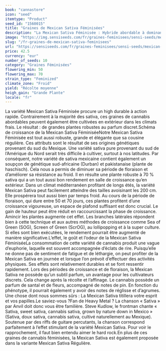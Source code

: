 ```yaml
---
book: "cannastore"
icon: "seed"
itemtype: "Product"
seed_id: "1560015"
title: "Graines de Mexican Sativa Féminisées"
description: "La Mexican Sativa Féminisée : Hybride abordable à dominante sativa robuste et qui prospère bien même par temps froid. Commander maintenant !"
image: "https://img.sensiseeds.com/fr/graines-feminisees/sensi-seeds/mexican-sativa-femelle-image.png"
slug: "/fr-graines-de-mexican-sativa-feminisees"
url: "https://sensiseeds.com/fr/graines-feminisees/sensi-seeds/mexican-sativa-femelle?a_aid=cannastore"
price: 42.5
currency: "eur"
number_of_seeds: 10
category: "Graines Féminisées"
flowering_min: 50
flowering_max: 70
strain_type: "Feminized"
climate_zone: "Froid"
yield: "Récolte moyenne"
heigh_gain: "Grande Plante"
locale: "fr"
---
```

La variété Mexican Sativa Féminisée procure un high durable à action rapide. Contrairement à la majorité des sativa, ces graines de cannabis abordables peuvent également être cultivées en extérieur dans les climats frais. Le résultat : de grandes plantes robustes au parfum discret.Schéma de croissance de la Mexican Sativa FéminiséeNotre Mexican Sativa Féminisée est tout aussi robuste, grande et élégante que sa cousine régulière. Ces attributs sont le résultat de ses origines génétiques provenant du sud du Mexique. Une variété sativa pure provenant du sud de l’Amérique du Nord serait très difficile à cultiver, surtout à nos latitudes. Par conséquent, notre variété de sativa mexicaine contient également un soupçon de génétique sud-africaine (Durban) et pakistanaise (plante de haschisch). Cela nous a permis de diminuer sa période de floraison et d’améliorer sa résistance au froid. Il en résulte une plante robuste à 70 % sativa qui a un tout aussi bon rendement en salle de croissance qu’en extérieur. Dans un climat méditerranéen profitant de longs étés, la variété Mexican Sativa peut facilement atteindre des tailles avoisinant les 200 cm. Elle prospérera tout aussi bien par temps froid. Au cours de la période de floraison, qui dure entre 50 et 70 jours, ces plantes profitent d’une croissance vigoureuse, un espace de plafond suffisant est donc crucial. Le gain de hauteur peut être réduit en raccourcissant la phase de croissance. Amincir les plantes augmente cet effet. Les branches latérales répondent bien à cette technique et aux autres méthodes de croissance comme Sea of Green (SOG), Screen of Green (ScrOG), au lollipopping et à la super culture. Si elles sont bien exécutées, le rendement pourrait être augmenté de manière significative.L’effet, le goût et l’odeur de la Mexican Sativa FéminiséeLa consommation de cette variété de cannabis produit une vague d’euphorie, laquelle est souvent accompagnée d’éclats de rire. Puisqu’elle ne donne pas de sentiment de fatigue et de léthargie, on peut profiter de la Mexican Sativa en journée et lorsque l’on prévoit d’effectuer des activités physiques. Ses effets sont relativement durables et se font ressentir rapidement. Lors des périodes de croissance et de floraison, la Mexican Sativa ne possède qu’un subtil parfum, un avantage pour les cultivateurs discrets. Cela change après la récolte et l’affinage. Le cannabis possède un parfum de santal et de fleurs, accompagné de notes de pin. En fonction du phénotype, il pourrait également y avoir des notes de réglisse et d’agrumes. Une chose dont nous sommes sûrs : La Mexican Sativa titillera votre esprit et vos papilles.Le saviez-vous ?Fan de Heavy Metal ? La chanson « Sativa » par Anvil doit donc vous être familière. Steve Kudlow, le frontman chante « Sativa, sweet sativa, cannabis sativa, grown by nature down in Mexico » (Sativa, doux sativa, cannabis sativa, cultivé naturellement au Mexique). Soutenue par des riffs de guitare percutants, la chanson correspond parfaitement à l’effet stimulant de la variété Mexican Sativa. Pour voir le rapprochement, il faut bien entendu aimer le hard rock.En plus de ces graines de cannabis féminisées, la Mexican Sativa est également proposée dans la variante Mexican Sativa Régulière.
